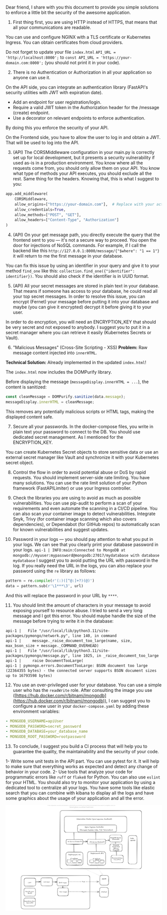 
Dear friend, I share with you this document to provide you simple solutions to enforce a little bit the security of the awesome application.

1. First thing first, you are using HTTP instead of HTTPS, that means that all your communications are readable.

You can use and configure NGINX with a TLS certificate or Kubernetes Ingress. You can obtain certificates from cloud providers.

Do not forget to update your file `index.html` `API_URL = 'http://localhost:8000';` to `const API_URL = 'https://your-domain.com:8000';` (you should not print it in your code).

2. There is no Authentication or Authorization in all your application so anyone can use it.

On the API side, you can integrate an authentication library (FastAPI's security utilities with JWT with expiration date).

* Add an endpoint for user registration/login.
* Require a valid JWT token in the Authorization header for the /message (create) endpoint.
* Use a decorator on relevant endpoints to enforce authentication.

By doing this you enforce the security of your API.

On the Frontend side, you have to allow the user to log in and obtain a JWT. That will be used to log into the API.

3. (API) The CORSMiddleware configuration in your main.py is correctly set up for local development, but it presents a security vulnerability if used as-is in a production environment.
   You know where all the requests come from, you should only allow them on your API.
   You know what type of methods your API executes, you should exclude all the rest.
   Same thing for the headers. Knowing that, this is what I suggest to you:

```python
app.add_middleware(
    CORSMiddleware,
    allow_origins=["https://your-domain.com"],  # Replace with your actual UI domain
    allow_credentials=True,
    allow_methods=["POST", "GET"],
    allow_headers=["Content-Type", "Authorization"]
)
```

4. (API) On your get message path, you directly execute the query that the frontend sent to you — it's not a secure way to proceed. You open the door for injections of NoSQL commands.
   For example, if I call the backend like this `http://127.0.0.1:8000/message/{"$where": "1 == 1"}` it will return to me the first message in your database.

You can fix this issue by using an identifier in your query and give it to your method `find_one` like this: `collection.find_one({"identifier": identifier})`.
You should also check if the identifier is in UUID format.

5. (API) All your secret messages are stored in plain text in your database. That means if someone has access to your database, he could read all your top secret messages.
   In order to resolve this issue, you can encrypt (Fernet) your message before putting it into your database and maybe (you can give it encrypted) decrypt it before giving it to your user.

In order to do encryption, you will need an ENCRYPTION\_KEY that should be very secret and not exposed to anybody.
I suggest you to put it in a secret manager where you can retrieve it easily (Kubernetes Secrets or Vault).

6. "Malicious Messages" (Cross-Site Scripting - XSS)
   **Problem:** Raw message content injected into `innerHTML`.

**Technical Solution:** Already implemented in the updated `index.html`!

The `index.html` now includes the DOMPurify library.

Before displaying the message (`messageDisplay.innerHTML = ...`), the content is sanitized:

```js
const cleanMessage = DOMPurify.sanitize(data.message);
messageDisplay.innerHTML = cleanMessage;
```

This removes any potentially malicious scripts or HTML tags, making the displayed content safe.

7. Secure all your passwords. In the docker-compose files, you write in plain text your password to connect to the DB.
   You should use dedicated secret management. As I mentioned for the ENCRYPTION\_KEY.

You can create Kubernetes Secret objects to store sensitive data or use an external secret manager like Vault and synchronize it with your Kubernetes secret object.

8. Control the flow in order to avoid potential abuse or DoS by rapid requests.
   You should implement server-side rate limiting. You have many solutions. You can use the rate limit solution of your Python framework (FastAPILimiter) or use your Ingress controller.

9. Check the libraries you are using to avoid as much as possible vulnerabilities.
   You can use pip-audit to perform a scan of your requirements and even automate the scanning in a CI/CD pipeline.
   You can also scan your container image to detect vulnerabilities.
   Integrate Snyk, Trivy (for container image scanning which also covers dependencies), or Dependabot (for GitHub repos) to automatically scan for known vulnerabilities and suggest updates.

10. Password in your logs — you should pay attention to what you put in your logs. We can see that you clearly print your database password in your logs.
    `api-1 | INFO:main:Connected to MongoDB at mongodb://myuser:mypassword@mongodb:27017/mydatabase with database mydatabase`
    I suggest you to avoid putting the URL with password in the log. If you really need the URL in the logs, you can also replace your password using the `re` library as follows:

```python
pattern = re.compile(r'(:)([^@:]+?)(@)')
data = pattern.sub(r'\1***\3', url)
```

And this will replace the password in your URL by `****`.

11. You should limit the amount of characters in your message to avoid exposing yourself to resource abuse.
    I tried to send a very long message and I got this error. You should maybe handle the size of the message before trying to write it in the database:

```
api-1 |   File "/usr/local/lib/python3.11/site-packages/pymongo/network.py", line 140, in command
api-1 |     message._raise_document_too_large(name, size, max_bson_size + message._COMMAND_OVERHEAD)
api-1 |   File "/usr/local/lib/python3.11/site-packages/pymongo/message.py", line 1025, in _raise_document_too_large
api-1 |     raise DocumentTooLarge(
api-1 | pymongo.errors.DocumentTooLarge: BSON document too large (22364355 bytes) - the connected server supports BSON document sizes up to 16793598 bytes)
```

12. You use an over-privileged user for your database. You can use a simple user who has the `readWrite` role.
    After consulting the image you use ([https://hub.docker.com/r/bitnami/mongodb](https://hub.docker.com/r/bitnami/mongodb)), I can suggest you to configure a new user in your `docker-compose.yaml` by adding these environment variables:

```yaml
- MONGODB_USERNAME=apiUser 
- MONGODB_PASSWORD=secret_password
- MONGODB_DATABASE=your_database_name
- MONGODB_ROOT_PASSWORD=rootpassword
```

13. To conclude, I suggest you build a CI process that will help you to guarantee the quality, the maintainability and the security of your code.

1- Write some unit tests in the API part. You can use pytest for it. It will help to make sure that everything works as expected and detect any change of behavior in your code.
2- Use tools that analyze your code for programmatic errors like `ruff` or `flake8` for Python. You can also use `eslint` for your HTML.
You should also try to monitor your application by using a dedicated tool to centralize all your logs. You have some tools like elastic search that you can combine with kibana to display all the logs and have some graphics about the usage of your application and all the error. 

![alt text](archi.png)